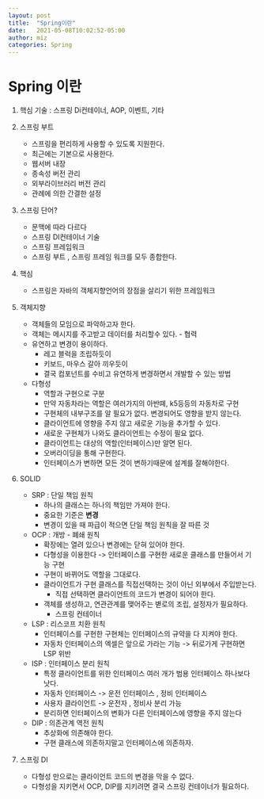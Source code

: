 ```yaml
---
layout: post
title:  "Spring이란"
date:   2021-05-08T10:02:52-05:00
author: miz
categories: Spring
---
```


# Spring 이란

1. 핵심 기술 : 스프링 Di컨테이너, AOP, 이벤트, 기타

2. 스프링 부트
    - 스프링을 편리하게 사용할 수 있도록 지원한다.
    - 최근에는 기본으로 사용한다.
    - 웹서버 내장
    - 종속성 버전 관리
    - 외부라이브러리 버전 관리
    - 관례에 의한 간결한 설정

3. 스프링 단어?
    - 문맥에 따라 다르다
    - 스프링 DI컨테이너 기술
    - 스프링 프레임워크
    - 스프링 부트 , 스프링 프레임 워크를 모두 종합한다.

4. 핵심 
    - 스프링은 자바의 객체지향언어의 장점을 살리기 위한 프레임워크

5. 객체지향
    - 객체들의 모임으로 파악하고자 한다.
    - 객체는 메시지를 주고받고 데이터를 처리할수 있다. - 협력
    - 유연하고 변경이 용이하다.
        - 레고 블럭을 조립하듯이
        - 키보드, 마우스 갈아 끼우듯이
        - 결국 컴포넌트를 수비고 유연하게 변경하면서 개발할 수 있는 방법
    - 다형성
        - 역할과 구현으로 구분
        - 만약 자동차라는 역할은 여러가지의 아반뗴, k5등등의 자동차로 구현
        - 구현체의 내부구조를 알 필요가 없다. 변경되어도 영향을 받지 않는다.
        - 클라이언트에 영향을 주지 않고 새로운 기능을 추가할 수 있다.
        - 새로운 구현체가 나와도 클라이언트는 수정이 필요 없다.
        - 클라이언트는 대상의 역할(인터페이스)만 알면 된다.
        - 오버라이딩을 통해 구현한다.
        - 인터페이스가 변하면 모든 것이 변하기때문에 설계를 잘해야한다.

6. SOLID
    - SRP : 단일 책임 원칙
        - 하나의 클래스는 하나의 책임만 가져야 한다.
        - 중요한 기준은 **변경**
        - 변경이 있을 때 파급이 적으면 단일 책임 원칙을 잘 따른 것
    - OCP : 개방 - 폐쇄 원칙
        - 확장에는 열려 있으나 변경에는 닫혀 있어야 한다.
        - 다형성을 이용한다 -> 인터페이스를 구현한 새로운 클래스를 만들어서 기능 구현
        - 구현이 바뀌어도 역할을 그대로다.
        - 클라이언트가 구현 클래스를 직접선택하는 것이 아닌 외부에서 주입받는다.
            - 직접 선택하면 클라이언트의 코드가 변경이 되어야 한다.
        - 객체를 생성하고, 연관관계를 맺어주는 볃로의 조립, 설정자가 필요하다.
            - 스프링 컨테이너
    - LSP : 리스코프 치환 원칙
        - 인터페이스를 구현한 구현체는 인터페이스의 규약을 다 지켜야 한다.
        - 자동차 인터페이스의 엑셀은 앞으로 가라는 기능 -> 뒤로가게 구현하면 LSP 위반
    - ISP : 인터페이스 분리 원칙
        - 특정 클라이언트를 위한 인터페이스 여러 개가 범용 인터페이스 하나보다 낫다.
        - 자동차 인터페이스 -> 운전 인터페이스 , 정비 인터페이스
        - 사용자 클라이언트 -> 운전자 , 정비사 분리 가능
        - 분리하면 인터페이스의 변화가 다른 인터페이스에 영향을 주지 않는다
    - DIP : 의존관계 역전 원칙
        - 추상화에 의존해야 한다.
        - 구현 클래스에 의존하지말고 인터페이스에 의존하자.

7. 스프링 DI
    - 다형성 만으로는 클라이언트 코드의 변경을 막을 수 없다.
    - 다형성을 지키면서 OCP, DIP를 지키려면 결국 스프링 컨테이너가 필요하다.
    